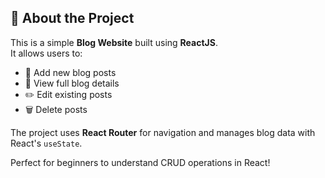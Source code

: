 ## 📘 About the Project

This is a simple **Blog Website** built using **ReactJS**.  
It allows users to:

- 📝 Add new blog posts  
- 📖 View full blog details  
- ✏️ Edit existing posts  
- 🗑️ Delete posts  

The project uses **React Router** for navigation and manages blog data with React's `useState`.

Perfect for beginners to understand CRUD operations in React!
